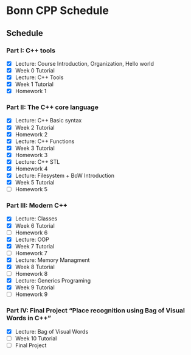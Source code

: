 # Bonn CPP Schedule

## Schedule

### Part I: C++ tools

- [x] Lecture: Course Introduction, Organization, Hello world
- [x] Week 0 Tutorial
- [x] Lecture: C++ Tools
- [x] Week 1 Tutorial
- [x] Homework 1

### Part II: The C++ core language

- [x] Lecture: C++ Basic syntax
- [x] Week 2 Tutorial
- [x] Homework 2
- [x] Lecture: C++ Functions
- [x] Week 3 Tutorial
- [x] Homework 3
- [x] Lecture: C++ STL
- [x] Homework 4
- [x] Lecture: Filesystem + BoW Introduction
- [x] Week 5 Tutorial
- [ ] Homework 5

### Part III: Modern C++

- [x] Lecture: Classes
- [x] Week 6 Tutorial
- [ ] Homework 6
- [x] Lecture: OOP
- [x] Week 7 Tutorial
- [ ] Homework 7
- [x] Lecture: Memory Managment
- [x] Week 8 Tutorial
- [ ] Homework 8
- [x] Lecture: Generics Programing
- [x] Week 9 Tutorial
- [ ] Homework 9

### Part IV: Final Project “Place recognition using Bag of Visual Words in C++”

- [x] Lecture: Bag of Visual Words
- [ ] Week 10 Tutorial
- [ ] Final Project
